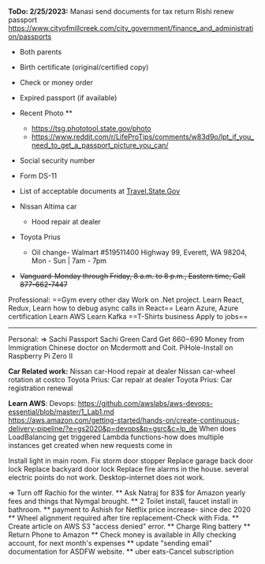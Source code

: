 **ToDo: 2/25/2023:**
Manasi send documents for tax return
Rishi renew passport
	https://www.cityofmillcreek.com/city_government/finance_and_administration/passports
- Both parents
-   Birth certificate (original/certified copy)
-   Check or money order
-   Expired passport (if available)
-   Recent Photo **
	- https://tsg.phototool.state.gov/photo
	- https://www.reddit.com/r/LifeProTips/comments/w83d9o/lpt_if_you_need_to_get_a_passport_picture_you_can/
-   Social security number
-   Form DS-11
-   List of acceptable documents at [Travel.State.Gov](https://travel.state.gov/content/travel/en/passports/need-passport/under-16.html "Travel.State.Gov")

- Nissan Altima car
	- Hood repair at dealer
- Toyota Prius
	- Oil change- Walmart #519511400 Highway 99, Everett, WA 98204, Mon - Sun | 7am - 7pm
- ~~Vanguard-Monday through Friday, 8 a.m. to 8 p.m., Eastern time, Call 877-662-7447~~

Professional:
==Gym every other day
Work on .Net project.
Learn React, Redux, Learn how to debug async calls in React==
Learn Azure, Azure certification
Learn AWS
Learn Kafka
==T-Shirts business
Apply to jobs==

--------------------------------


Personal:
	=> Sachi Passport
	Sachi Green Card
	Get 660$-690$ Money from Immigration Chinese doctor on Mcdermott and Coit.
	PiHole-Install on Raspberry Pi Zero II
	
**Car Related work:**
	Nissan car-Hood repair at dealer
	Nissan car-wheel rotation at costco
	Toyota Prius: Car repair at dealer
	Toyota Prius: Car registration renewal
	
**Learn AWS**: 
	Devops:
		https://github.com/awslabs/aws-devops-essential/blob/master/1_Lab1.md	
		https://aws.amazon.com/getting-started/hands-on/create-continuous-delivery-pipeline/?e=gs2020&p=devops&p=gsrc&c=lp_de
	When does LoadBalancing get triggered
	Lambda functions-how does multiple instances get created when new requests come in
	
Install light in main room.
	Fix storm door stopper
	Replace garage back door lock
	Replace backyard door lock
	Replace fire alarms in the house. 
	several electric points do not work. 
	Desktop-internet does not work. 
	
=> Turn off Rachio for the winter.
** Ask Natraj for 83$ for Amazon yearly fees and things that Nymgal brought. 
** 2 Toilet install, faucet install in bathroom.
** payment to Ashish for Netflix price increase- since dec 2020
** Wheel alignment required after tire replacement-Check with Fida. 
** Create article on AWS S3 "access denied" error.
** Charge Ring battery
** Return Phone to Amazon
** Check money is available in Ally checking account, for next month's expenses
** update "sending email" documentation for ASDFW website.
** uber eats-Cancel subscription